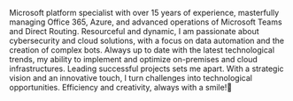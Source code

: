 Microsoft platform specialist with over 15 years of experience, masterfully managing Office 365, Azure, and advanced operations of Microsoft Teams and Direct Routing. Resourceful and dynamic, I am passionate about cybersecurity and cloud solutions, with a focus on data automation and the creation of complex bots. Always up to date with the latest technological trends, my ability to implement and optimize on-premises and cloud infrastructures. Leading successful projects sets me apart. With a strategic vision and an innovative touch, I turn challenges into technological opportunities. Efficiency and creativity, always with a smile!💞️

<!---
wolarte/wolarte is a ✨ special ✨ repository because its `README.md` (this file) appears on your GitHub profile.
You can click the Preview link to take a look at your changes.
--->
